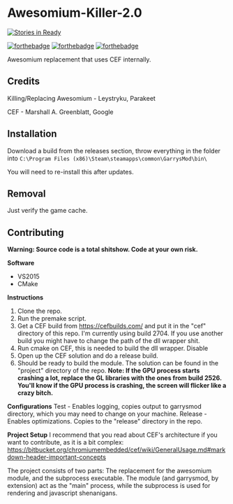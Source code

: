 # Awesomium-Killer-2.0
[![Stories in Ready](https://badge.waffle.io/lunation/Awesomium-Killer-2.0.png?label=ready&title=Ready)](https://waffle.io/lunation/Awesomium-Killer-2.0)

[![forthebadge](http://forthebadge.com/images/badges/fuck-it-ship-it.svg)](http://forthebadge.com)
[![forthebadge](http://forthebadge.com/images/badges/just-plain-nasty.svg)](http://forthebadge.com)
[![forthebadge](http://forthebadge.com/images/badges/pretty-risque.svg)](http://forthebadge.com)

Awesomium replacement that uses CEF internally.

## Credits
Killing/Replacing Awesomium - Leystryku, Parakeet

CEF - Marshall A. Greenblatt, Google

## Installation
Download a build from the releases section, throw everything in the folder into `C:\Program Files (x86)\Steam\steamapps\common\GarrysMod\bin\`

You will need to re-install this after updates.

## Removal
Just verify the game cache.

## Contributing
**Warning: Source code is a total shitshow. Code at your own risk.**

**Software**
- VS2015
- CMake

**Instructions**

1. Clone the repo.
2. Run the premake script.
3. Get a CEF build from https://cefbuilds.com/ and put it in the "cef" directory of this repo. I'm currently using build 2704. If you use another build you might have to change the path of the dll wrapper shit. 
4. Run cmake on CEF, this is needed to build the dll wrapper. Disable 
5. Open up the CEF solution and do a release build.
6. Should be ready to build the module. The solution can be found in the "project" directory of the repo.
**Note: If the GPU process starts crashing a lot, replace the GL libraries with the ones from build 2526. You'll know if the GPU process is crashing, the screen will flicker like a crazy bitch.**

**Configurations**
Test - Enables logging, copies output to garrysmod directory, which you may need to change on your machine.
Release - Enables optimizations. Copies to the "release" directory in the repo.

**Project Setup**
I recommend that you read about CEF's architecture if you want to contribute, as it is a bit complex: https://bitbucket.org/chromiumembedded/cef/wiki/GeneralUsage.md#markdown-header-important-concepts

The project consists of two parts: The replacement for the awesomium module, and the subprocess executable. The module (and garrysmod, by extension) act as the "main" process, while the subprocess is used for rendering and javascript shenanigans.
